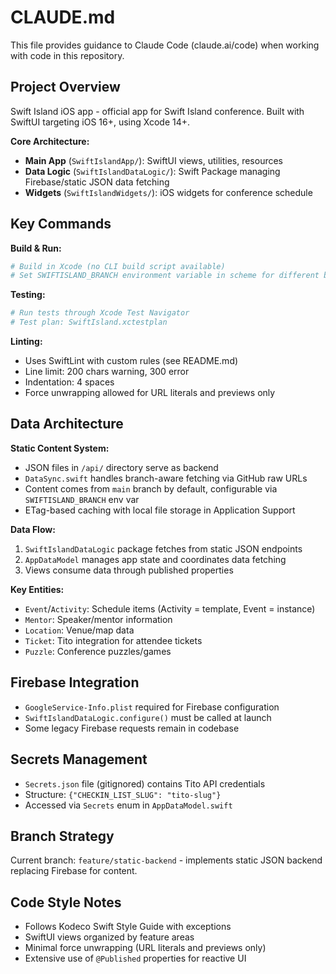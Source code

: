 # CLAUDE.md

This file provides guidance to Claude Code (claude.ai/code) when working with code in this repository.

## Project Overview

Swift Island iOS app - official app for Swift Island conference. Built with SwiftUI targeting iOS 16+, using Xcode 14+. 

**Core Architecture:**
- **Main App** (`SwiftIslandApp/`): SwiftUI views, utilities, resources
- **Data Logic** (`SwiftIslandDataLogic/`): Swift Package managing Firebase/static JSON data fetching
- **Widgets** (`SwiftIslandWidgets/`): iOS widgets for conference schedule

## Key Commands

**Build & Run:**
```bash
# Build in Xcode (no CLI build script available)
# Set SWIFTISLAND_BRANCH environment variable in scheme for different branch content
```

**Testing:**
```bash
# Run tests through Xcode Test Navigator
# Test plan: SwiftIsland.xctestplan
```

**Linting:**
- Uses SwiftLint with custom rules (see README.md)
- Line limit: 200 chars warning, 300 error
- Indentation: 4 spaces
- Force unwrapping allowed for URL literals and previews only

## Data Architecture

**Static Content System:**
- JSON files in `/api/` directory serve as backend
- `DataSync.swift` handles branch-aware fetching via GitHub raw URLs
- Content comes from `main` branch by default, configurable via `SWIFTISLAND_BRANCH` env var
- ETag-based caching with local file storage in Application Support

**Data Flow:**
1. `SwiftIslandDataLogic` package fetches from static JSON endpoints
2. `AppDataModel` manages app state and coordinates data fetching
3. Views consume data through published properties

**Key Entities:**
- `Event`/`Activity`: Schedule items (Activity = template, Event = instance)
- `Mentor`: Speaker/mentor information
- `Location`: Venue/map data
- `Ticket`: Tito integration for attendee tickets
- `Puzzle`: Conference puzzles/games

## Firebase Integration

- `GoogleService-Info.plist` required for Firebase configuration
- `SwiftIslandDataLogic.configure()` must be called at launch
- Some legacy Firebase requests remain in codebase

## Secrets Management

- `Secrets.json` file (gitignored) contains Tito API credentials
- Structure: `{"CHECKIN_LIST_SLUG": "tito-slug"}`
- Accessed via `Secrets` enum in `AppDataModel.swift`

## Branch Strategy

Current branch: `feature/static-backend` - implements static JSON backend replacing Firebase for content.

## Code Style Notes

- Follows Kodeco Swift Style Guide with exceptions
- SwiftUI views organized by feature areas
- Minimal force unwrapping (URL literals and previews only)
- Extensive use of `@Published` properties for reactive UI